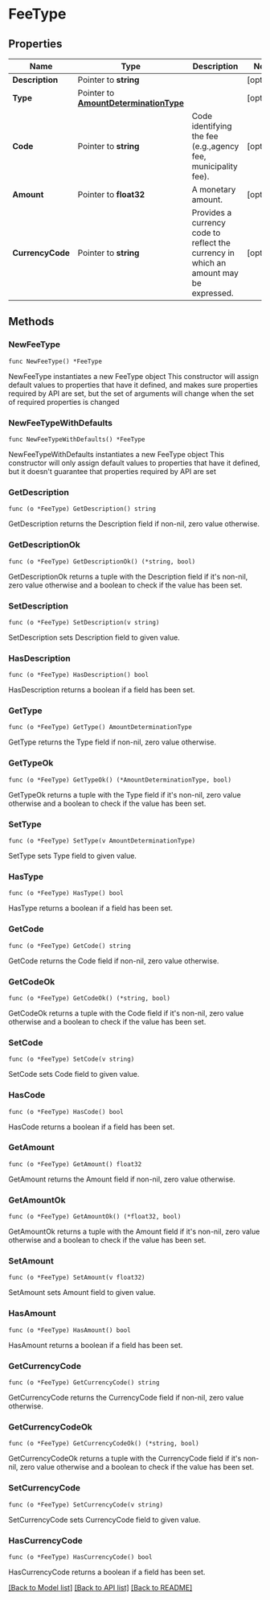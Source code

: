 # FeeType

## Properties

Name | Type | Description | Notes
------------ | ------------- | ------------- | -------------
**Description** | Pointer to **string** |  | [optional] 
**Type** | Pointer to [**AmountDeterminationType**](AmountDeterminationType.md) |  | [optional] 
**Code** | Pointer to **string** | Code identifying the fee (e.g.,agency fee, municipality fee). | [optional] 
**Amount** | Pointer to **float32** | A monetary amount. | [optional] 
**CurrencyCode** | Pointer to **string** | Provides a currency code to reflect the currency in which an amount may be expressed. | [optional] 

## Methods

### NewFeeType

`func NewFeeType() *FeeType`

NewFeeType instantiates a new FeeType object
This constructor will assign default values to properties that have it defined,
and makes sure properties required by API are set, but the set of arguments
will change when the set of required properties is changed

### NewFeeTypeWithDefaults

`func NewFeeTypeWithDefaults() *FeeType`

NewFeeTypeWithDefaults instantiates a new FeeType object
This constructor will only assign default values to properties that have it defined,
but it doesn't guarantee that properties required by API are set

### GetDescription

`func (o *FeeType) GetDescription() string`

GetDescription returns the Description field if non-nil, zero value otherwise.

### GetDescriptionOk

`func (o *FeeType) GetDescriptionOk() (*string, bool)`

GetDescriptionOk returns a tuple with the Description field if it's non-nil, zero value otherwise
and a boolean to check if the value has been set.

### SetDescription

`func (o *FeeType) SetDescription(v string)`

SetDescription sets Description field to given value.

### HasDescription

`func (o *FeeType) HasDescription() bool`

HasDescription returns a boolean if a field has been set.

### GetType

`func (o *FeeType) GetType() AmountDeterminationType`

GetType returns the Type field if non-nil, zero value otherwise.

### GetTypeOk

`func (o *FeeType) GetTypeOk() (*AmountDeterminationType, bool)`

GetTypeOk returns a tuple with the Type field if it's non-nil, zero value otherwise
and a boolean to check if the value has been set.

### SetType

`func (o *FeeType) SetType(v AmountDeterminationType)`

SetType sets Type field to given value.

### HasType

`func (o *FeeType) HasType() bool`

HasType returns a boolean if a field has been set.

### GetCode

`func (o *FeeType) GetCode() string`

GetCode returns the Code field if non-nil, zero value otherwise.

### GetCodeOk

`func (o *FeeType) GetCodeOk() (*string, bool)`

GetCodeOk returns a tuple with the Code field if it's non-nil, zero value otherwise
and a boolean to check if the value has been set.

### SetCode

`func (o *FeeType) SetCode(v string)`

SetCode sets Code field to given value.

### HasCode

`func (o *FeeType) HasCode() bool`

HasCode returns a boolean if a field has been set.

### GetAmount

`func (o *FeeType) GetAmount() float32`

GetAmount returns the Amount field if non-nil, zero value otherwise.

### GetAmountOk

`func (o *FeeType) GetAmountOk() (*float32, bool)`

GetAmountOk returns a tuple with the Amount field if it's non-nil, zero value otherwise
and a boolean to check if the value has been set.

### SetAmount

`func (o *FeeType) SetAmount(v float32)`

SetAmount sets Amount field to given value.

### HasAmount

`func (o *FeeType) HasAmount() bool`

HasAmount returns a boolean if a field has been set.

### GetCurrencyCode

`func (o *FeeType) GetCurrencyCode() string`

GetCurrencyCode returns the CurrencyCode field if non-nil, zero value otherwise.

### GetCurrencyCodeOk

`func (o *FeeType) GetCurrencyCodeOk() (*string, bool)`

GetCurrencyCodeOk returns a tuple with the CurrencyCode field if it's non-nil, zero value otherwise
and a boolean to check if the value has been set.

### SetCurrencyCode

`func (o *FeeType) SetCurrencyCode(v string)`

SetCurrencyCode sets CurrencyCode field to given value.

### HasCurrencyCode

`func (o *FeeType) HasCurrencyCode() bool`

HasCurrencyCode returns a boolean if a field has been set.


[[Back to Model list]](../README.md#documentation-for-models) [[Back to API list]](../README.md#documentation-for-api-endpoints) [[Back to README]](../README.md)


